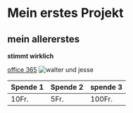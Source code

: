 # Mein erstes Projekt
## mein allererstes
**stimmt wirklich**

[office 365](https://www.office.com/?auth=2)
![walter und jesse](https://assets.cdn.moviepilot.de/files/df29df6d031df0321245633cd417bebe0250bc87c7178bc9db1d76e404c1/limit/1024/2000/breaking-bad-41.jpg)

| Spende 1 | Spende 2 | spende 3 |
| --- | --- | --- |
| 10Fr. | 5Fr. | 100Fr. |
